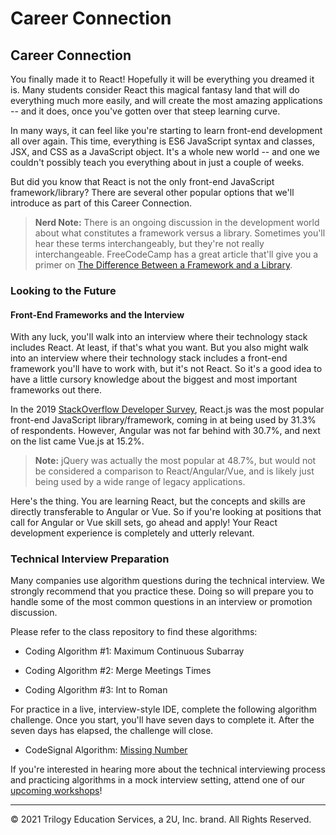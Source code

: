 # Career Connection

## Career Connection

You finally made it to React! Hopefully it will be everything you dreamed it is. Many students consider React this magical fantasy land that will do everything much more easily, and will create the most amazing applications -- and it does, once you've gotten over that steep learning curve.

In many ways, it can feel like you're starting to learn front-end development all over again. This time, everything is ES6 JavaScript syntax and classes, JSX, and CSS as a JavaScript object. It's a whole new world -- and one we couldn't possibly teach you everything about in just a couple of weeks.

But did you know that React is not the only front-end JavaScript framework/library? There are several other popular options that we'll introduce as part of this Career Connection.

> **Nerd Note:** There is an ongoing discussion in the development world about what constitutes a framework versus a library. Sometimes you'll hear these terms interchangeably, but they're not really interchangeable. FreeCodeCamp has a great article that'll give you a primer on [The Difference Between a Framework and a Library](https://www.freecodecamp.org/news/the-difference-between-a-framework-and-a-library-bd133054023f/).

### Looking to the Future

#### Front-End Frameworks and the Interview

With any luck, you'll walk into an interview where their technology stack includes React. At least, if that's what you want. But you also might walk into an interview where their technology stack includes a front-end framework you'll have to work with, but it's not React. So it's a good idea to have a little cursory knowledge about the biggest and most important frameworks out there.

In the 2019 [StackOverflow Developer Survey](https://insights.stackoverflow.com/survey/2019), React.js was the most popular front-end JavaScript library/framework, coming in at being used by 31.3% of respondents. However, Angular was not far behind with 30.7%, and next on the list came Vue.js at 15.2%.

> **Note:** jQuery was actually the most popular at 48.7%, but would not be considered a comparison to React/Angular/Vue, and is likely just being used by a wide range of legacy applications.

Here's the thing. You are learning React, but the concepts and skills are directly transferable to Angular or Vue. So if you're looking at positions that call for Angular or Vue skill sets, go ahead and apply! Your React development experience is completely and utterly relevant.

### Technical Interview Preparation

Many companies use algorithm questions during the technical interview. We strongly recommend that you practice these. Doing so will prepare you to handle some of the most common questions in an interview or promotion discussion.

Please refer to the class repository to find these algorithms:

- Coding Algorithm #1: Maximum Continuous Subarray

- Coding Algorithm #2: Merge Meetings Times

- Coding Algorithm #3: Int to Roman

For practice in a live, interview-style IDE, complete the following algorithm challenge. Once you start, you'll have seven days to complete it. After the seven days has elapsed, the challenge will close.

- CodeSignal Algorithm: [Missing Number](https://app.codesignal.com/public-test/xttcwYyLzN9udSHRm/oEiyqtuFgGaFLj)

If you're interested in hearing more about the technical interviewing process and practicing algorithms in a mock interview setting, attend one of our [upcoming workshops](https://careernetwork.2u.com/?utm_medium=Academics&utm_source=boot_camp)!

- - -
© 2021 Trilogy Education Services, a 2U, Inc. brand. All Rights Reserved.
